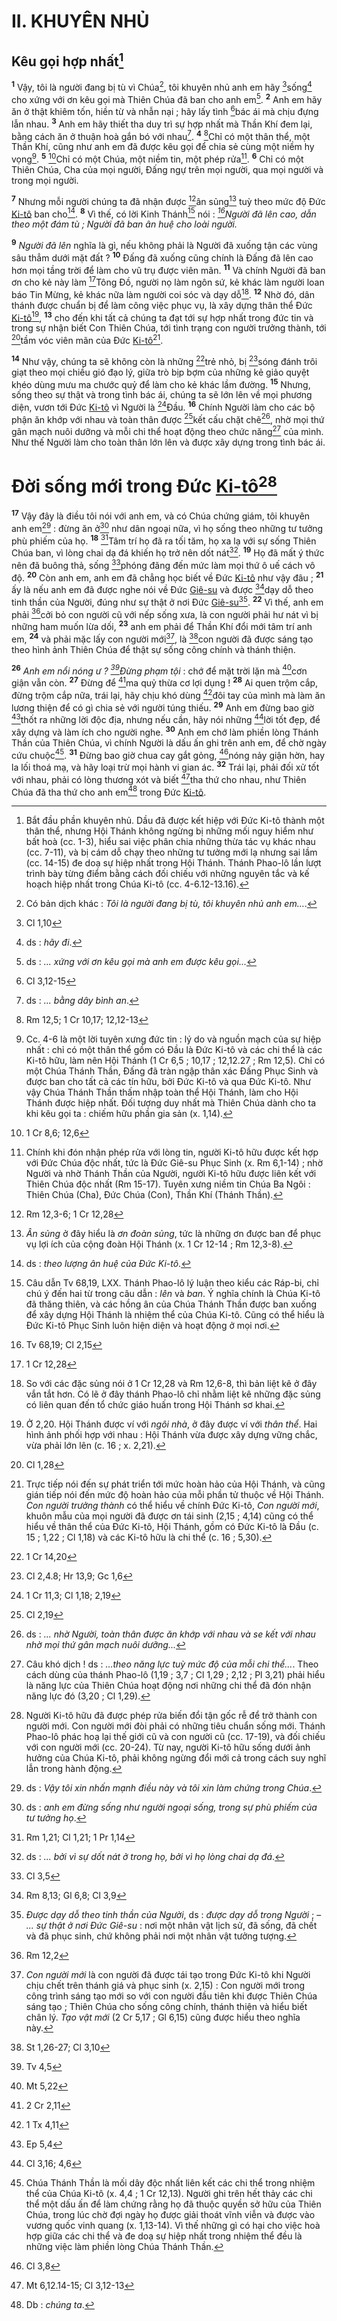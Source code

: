 # II. KHUYÊN NHỦ

## Kêu gọi hợp nhất[^1-3f37bce0-f37b-4d3d-84b3-ef226f19e6c9]
<sup><b>1</b></sup> Vậy, tôi là người đang bị tù vì Chúa[^2-3f37bce0-f37b-4d3d-84b3-ef226f19e6c9], tôi khuyên nhủ anh em hãy [^1@-3f37bce0-f37b-4d3d-84b3-ef226f19e6c9]sống[^3-3f37bce0-f37b-4d3d-84b3-ef226f19e6c9] cho xứng với ơn kêu gọi mà Thiên Chúa đã ban cho anh em[^4-3f37bce0-f37b-4d3d-84b3-ef226f19e6c9]. <sup><b>2</b></sup> Anh em hãy ăn ở thật khiêm tốn, hiền từ và nhẫn nại ; hãy lấy tình [^2@-3f37bce0-f37b-4d3d-84b3-ef226f19e6c9]bác ái mà chịu đựng lẫn nhau. <sup><b>3</b></sup> Anh em hãy thiết tha duy trì sự hợp nhất mà Thần Khí đem lại, bằng cách ăn ở thuận hoà gắn bó với nhau[^5-3f37bce0-f37b-4d3d-84b3-ef226f19e6c9]. <sup><b>4</b></sup> [^3@-3f37bce0-f37b-4d3d-84b3-ef226f19e6c9]Chỉ có một thân thể, một Thần Khí, cũng như anh em đã được kêu gọi để chia sẻ cùng một niềm hy vọng[^6-3f37bce0-f37b-4d3d-84b3-ef226f19e6c9]. <sup><b>5</b></sup> [^4@-3f37bce0-f37b-4d3d-84b3-ef226f19e6c9]Chỉ có một Chúa, một niềm tin, một phép rửa[^7-3f37bce0-f37b-4d3d-84b3-ef226f19e6c9]. <sup><b>6</b></sup> Chỉ có một Thiên Chúa, Cha của mọi người, Đấng ngự trên mọi người, qua mọi người và trong mọi người.

<sup><b>7</b></sup> Nhưng mỗi người chúng ta đã nhận được [^5@-3f37bce0-f37b-4d3d-84b3-ef226f19e6c9]ân sủng[^8-3f37bce0-f37b-4d3d-84b3-ef226f19e6c9] tuỳ theo mức độ Đức [Ki-tô]() ban cho[^9-3f37bce0-f37b-4d3d-84b3-ef226f19e6c9]. <sup><b>8</b></sup> Vì thế, có lời Kinh Thánh[^10-3f37bce0-f37b-4d3d-84b3-ef226f19e6c9] nói : *[^6@-3f37bce0-f37b-4d3d-84b3-ef226f19e6c9]Người đã lên cao, dẫn theo một đám tù ; Người đã ban ân huệ cho loài người.*

<sup><b>9</b></sup> *Người đã lên* nghĩa là gì, nếu không phải là Người đã xuống tận các vùng sâu thẳm dưới mặt đất ? <sup><b>10</b></sup> Đấng đã xuống cũng chính là Đấng đã lên cao hơn mọi tầng trời để làm cho vũ trụ được viên mãn. <sup><b>11</b></sup> Và chính Người đã ban ơn cho kẻ này làm [^7@-3f37bce0-f37b-4d3d-84b3-ef226f19e6c9]Tông Đồ, người nọ làm ngôn sứ, kẻ khác làm người loan báo Tin Mừng, kẻ khác nữa làm người coi sóc và dạy dỗ[^11-3f37bce0-f37b-4d3d-84b3-ef226f19e6c9]. <sup><b>12</b></sup> Nhờ đó, dân thánh được chuẩn bị để làm công việc phục vụ, là xây dựng thân thể Đức [Ki-tô]()[^12-3f37bce0-f37b-4d3d-84b3-ef226f19e6c9], <sup><b>13</b></sup> cho đến khi tất cả chúng ta đạt tới sự hợp nhất trong đức tin và trong sự nhận biết Con Thiên Chúa, tới tình trạng con người trưởng thành, tới [^8@-3f37bce0-f37b-4d3d-84b3-ef226f19e6c9]tầm vóc viên mãn của Đức [Ki-tô]()[^13-3f37bce0-f37b-4d3d-84b3-ef226f19e6c9].

<sup><b>14</b></sup> Như vậy, chúng ta sẽ không còn là những [^9@-3f37bce0-f37b-4d3d-84b3-ef226f19e6c9]trẻ nhỏ, bị [^10@-3f37bce0-f37b-4d3d-84b3-ef226f19e6c9]sóng đánh trôi giạt theo mọi chiều gió đạo lý, giữa trò bịp bợm của những kẻ giảo quyệt khéo dùng mưu ma chước quỷ để làm cho kẻ khác lầm đường. <sup><b>15</b></sup> Nhưng, sống theo sự thật và trong tình bác ái, chúng ta sẽ lớn lên về mọi phương diện, vươn tới Đức [Ki-tô]() vì Người là [^11@-3f37bce0-f37b-4d3d-84b3-ef226f19e6c9]Đầu. <sup><b>16</b></sup> Chính Người làm cho các bộ phận ăn khớp với nhau và toàn thân được [^12@-3f37bce0-f37b-4d3d-84b3-ef226f19e6c9]kết cấu chặt chẽ[^14-3f37bce0-f37b-4d3d-84b3-ef226f19e6c9], nhờ mọi thứ gân mạch nuôi dưỡng và mỗi chi thể hoạt động theo chức năng[^15-3f37bce0-f37b-4d3d-84b3-ef226f19e6c9] của mình. Như thế Người làm cho toàn thân lớn lên và được xây dựng trong tình bác ái.


# Đời sống mới trong Đức [Ki-tô]()[^16-3f37bce0-f37b-4d3d-84b3-ef226f19e6c9]
<sup><b>17</b></sup> Vậy đây là điều tôi nói với anh em, và có Chúa chứng giám, tôi khuyên anh em[^17-3f37bce0-f37b-4d3d-84b3-ef226f19e6c9] : đừng ăn ở[^18-3f37bce0-f37b-4d3d-84b3-ef226f19e6c9] như dân ngoại nữa, vì họ sống theo những tư tưởng phù phiếm của họ. <sup><b>18</b></sup> [^13@-3f37bce0-f37b-4d3d-84b3-ef226f19e6c9]Tâm trí họ đã ra tối tăm, họ xa lạ với sự sống Thiên Chúa ban, vì lòng chai dạ đá khiến họ trở nên dốt nát[^19-3f37bce0-f37b-4d3d-84b3-ef226f19e6c9]. <sup><b>19</b></sup> Họ đã mất ý thức nên đã buông thả, sống [^14@-3f37bce0-f37b-4d3d-84b3-ef226f19e6c9]phóng đãng đến mức làm mọi thứ ô uế cách vô độ. <sup><b>20</b></sup> Còn anh em, anh em đã chẳng học biết về Đức [Ki-tô]() như vậy đâu ; <sup><b>21</b></sup> ấy là nếu anh em đã được nghe nói về Đức [Giê-su]() và được [^15@-3f37bce0-f37b-4d3d-84b3-ef226f19e6c9]dạy dỗ theo tinh thần của Người, đúng như sự thật ở nơi Đức [Giê-su]()[^20-3f37bce0-f37b-4d3d-84b3-ef226f19e6c9]. <sup><b>22</b></sup> Vì thế, anh em phải [^16@-3f37bce0-f37b-4d3d-84b3-ef226f19e6c9]cởi bỏ con người cũ với nếp sống xưa, là con người phải hư nát vì bị những ham muốn lừa dối, <sup><b>23</b></sup> anh em phải để Thần Khí đổi mới tâm trí anh em, <sup><b>24</b></sup> và phải mặc lấy con người mới[^21-3f37bce0-f37b-4d3d-84b3-ef226f19e6c9], là [^17@-3f37bce0-f37b-4d3d-84b3-ef226f19e6c9]con người đã được sáng tạo theo hình ảnh Thiên Chúa để thật sự sống công chính và thánh thiện.

<sup><b>26</b></sup> *Anh em nổi nóng ư ? [^19@-3f37bce0-f37b-4d3d-84b3-ef226f19e6c9]Đừng phạm tội* : chớ để mặt trời lặn mà [^20@-3f37bce0-f37b-4d3d-84b3-ef226f19e6c9]cơn giận vẫn còn. <sup><b>27</b></sup> Đừng để [^21@-3f37bce0-f37b-4d3d-84b3-ef226f19e6c9]ma quỷ thừa cơ lợi dụng ! <sup><b>28</b></sup> Ai quen trộm cắp, đừng trộm cắp nữa, trái lại, hãy chịu khó dùng [^22@-3f37bce0-f37b-4d3d-84b3-ef226f19e6c9]đôi tay của mình mà làm ăn lương thiện để có gì chia sẻ với người túng thiếu. <sup><b>29</b></sup> Anh em đừng bao giờ [^23@-3f37bce0-f37b-4d3d-84b3-ef226f19e6c9]thốt ra những lời độc địa, nhưng nếu cần, hãy nói những [^24@-3f37bce0-f37b-4d3d-84b3-ef226f19e6c9]lời tốt đẹp, để xây dựng và làm ích cho người nghe. <sup><b>30</b></sup> Anh em chớ làm phiền lòng Thánh Thần của Thiên Chúa, vì chính Người là dấu ấn ghi trên anh em, để chờ ngày cứu chuộc[^23-3f37bce0-f37b-4d3d-84b3-ef226f19e6c9]. <sup><b>31</b></sup> Đừng bao giờ chua cay gắt gỏng, [^25@-3f37bce0-f37b-4d3d-84b3-ef226f19e6c9]nóng nảy giận hờn, hay la lối thoá mạ, và hãy loại trừ mọi hành vi gian ác. <sup><b>32</b></sup> Trái lại, phải đối xử tốt với nhau, phải có lòng thương xót và biết [^26@-3f37bce0-f37b-4d3d-84b3-ef226f19e6c9]tha thứ cho nhau, như Thiên Chúa đã tha thứ cho anh em[^24-3f37bce0-f37b-4d3d-84b3-ef226f19e6c9] trong Đức [Ki-tô]().

[^1-3f37bce0-f37b-4d3d-84b3-ef226f19e6c9]: Bắt đầu phần khuyên nhủ. Dầu đã được kết hiệp với Đức Ki-tô thành một thân thể, nhưng Hội Thánh không ngừng bị những mối nguy hiểm như bất hoà (cc. 1-3), hiểu sai việc phân chia những thừa tác vụ khác nhau (cc. 7-11), và bị cám dỗ chạy theo những tư tưởng mới lạ nhưng sai lầm (cc. 14-15) đe doạ sự hiệp nhất trong Hội Thánh. Thánh Phao-lô lần lượt trình bày từng điểm bằng cách đối chiếu với những nguyên tắc và kế hoạch hiệp nhất trong Chúa Ki-tô (cc. 4-6.12-13.16).
[^2-3f37bce0-f37b-4d3d-84b3-ef226f19e6c9]: Có bản dịch khác : *Tôi là người đang bị tù, tôi khuyên nhủ anh em...*.
[^3-3f37bce0-f37b-4d3d-84b3-ef226f19e6c9]: ds : *hãy đi*.
[^4-3f37bce0-f37b-4d3d-84b3-ef226f19e6c9]: ds : *... xứng với ơn kêu gọi mà anh em được kêu gọi...*
[^5-3f37bce0-f37b-4d3d-84b3-ef226f19e6c9]: ds : *... bằng dây bình an*.
[^6-3f37bce0-f37b-4d3d-84b3-ef226f19e6c9]: Cc. 4-6 là một lời tuyên xưng đức tin : lý do và nguồn mạch của sự hiệp nhất : chỉ có một thân thể gồm có Đầu là Đức Ki-tô và các chi thể là các Ki-tô hữu, làm nên Hội Thánh (1 Cr 6,5 ; 10,17 ; 12,12.27 ; Rm 12,5). Chỉ có một Chúa Thánh Thần, Đấng đã tràn ngập thân xác Đấng Phục Sinh và được ban cho tất cả các tín hữu, bởi Đức Ki-tô và qua Đức Ki-tô. Như vậy Chúa Thánh Thần thấm nhập toàn thể Hội Thánh, làm cho Hội Thánh được hiệp nhất. Đối tượng duy nhất mà Thiên Chúa dành cho ta khi kêu gọi ta : chiếm hữu phần gia sản (x. 1,14).
[^7-3f37bce0-f37b-4d3d-84b3-ef226f19e6c9]: Chính khi đón nhận phép rửa với lòng tin, người Ki-tô hữu được kết hợp với Đức Chúa độc nhất, tức là Đức Giê-su Phục Sinh (x. Rm 6,1-14) ; nhờ Người và nhờ Thánh Thần của Người, người Ki-tô hữu được liên kết với Thiên Chúa độc nhất (Rm 15-17). Tuyên xưng niềm tin Chúa Ba Ngôi : Thiên Chúa (Cha), Đức Chúa (Con), Thần Khí (Thánh Thần).
[^8-3f37bce0-f37b-4d3d-84b3-ef226f19e6c9]: *Ân sủng* ở đây hiểu là *ơn đoàn sủng*, tức là những ơn được ban để phục vụ lợi ích của cộng đoàn Hội Thánh (x. 1 Cr 12-14 ; Rm 12,3-8).
[^9-3f37bce0-f37b-4d3d-84b3-ef226f19e6c9]: ds : *theo lượng ân huệ của Đức Ki-tô*.
[^10-3f37bce0-f37b-4d3d-84b3-ef226f19e6c9]: Câu dẫn Tv 68,19, LXX. Thánh Phao-lô lý luận theo kiểu các Ráp-bi, chỉ chú ý đến hai từ trong câu dẫn : *lên* và *ban*. Ý nghĩa chính là Chúa Ki-tô đã thăng thiên, và các hồng ân của Chúa Thánh Thần được ban xuống để xây dựng Hội Thánh là nhiệm thể của Chúa Ki-tô. Cũng có thể hiểu là Đức Ki-tô Phục Sinh luôn hiện diện và hoạt động ở mọi nơi.
[^11-3f37bce0-f37b-4d3d-84b3-ef226f19e6c9]: So với các đặc sủng nói ở 1 Cr 12,28 và Rm 12,6-8, thì bản liệt kê ở đây vắn tắt hơn. Có lẽ ở đây thánh Phao-lô chỉ nhằm liệt kê những đặc sủng có liên quan đến tổ chức giáo huấn trong Hội Thánh sơ khai.
[^12-3f37bce0-f37b-4d3d-84b3-ef226f19e6c9]: Ở 2,20. Hội Thánh được ví với *ngôi nhà*, ở đây được ví với *thân thể*. Hai hình ảnh phối hợp với nhau : Hội Thánh vừa được xây dựng vững chắc, vừa phải lớn lên (c. 16 ; x. 2,21).
[^13-3f37bce0-f37b-4d3d-84b3-ef226f19e6c9]: Trực tiếp nói đến sự phát triển tới mức hoàn hảo của Hội Thánh, và cũng gián tiếp nói đến mức độ hoàn hảo của mỗi phần tử thuộc về Hội Thánh. *Con người trưởng thành* có thể hiểu về chính Đức Ki-tô, *Con người mới*, khuôn mẫu của mọi người đã được ơn tái sinh (2,15 ; 4,14) cũng có thể hiểu về thân thể của Đức Ki-tô, Hội Thánh, gồm có Đức Ki-tô là Đầu (c. 15 ; 1,22 ; Cl 1,18) và các Ki-tô hữu là chi thể (c. 16 ; 5,30).
[^14-3f37bce0-f37b-4d3d-84b3-ef226f19e6c9]: ds : *... nhờ Người, toàn thân được ăn khớp với nhau và se kết với nhau nhờ mọi thứ gân mạch nuôi dưỡng...*
[^15-3f37bce0-f37b-4d3d-84b3-ef226f19e6c9]: Câu khó dịch ! ds : *...theo năng lực tuỳ mức độ của mỗi chi thể...*. Theo cách dùng của thánh Phao-lô (1,19 ; 3,7 ; Cl 1,29 ; 2,12 ; Pl 3,21) phải hiểu là năng lực của Thiên Chúa hoạt động nơi những chi thể đã đón nhận năng lực đó (3,20 ; Cl 1,29).
[^16-3f37bce0-f37b-4d3d-84b3-ef226f19e6c9]: Người Ki-tô hữu đã được phép rửa biến đổi tận gốc rễ để trở thành con người mới. Con người mới đòi phải có những tiêu chuẩn sống mới. Thánh Phao-lô phác hoạ lại thế giới cũ và con người cũ (cc. 17-19), và đối chiếu với con người mới (cc. 20-24). Từ nay, người Ki-tô hữu sống dưới ảnh hưởng của Chúa Ki-tô, phải không ngừng đổi mới cả trong cách suy nghĩ lẫn trong hành động.
[^17-3f37bce0-f37b-4d3d-84b3-ef226f19e6c9]: ds : *Vậy tôi xin nhấn mạnh điều này và tôi xin làm chứng trong Chúa*.
[^18-3f37bce0-f37b-4d3d-84b3-ef226f19e6c9]: ds : *anh em đừng sống như người ngoại sống, trong sự phù phiếm của tư tưởng họ*.
[^19-3f37bce0-f37b-4d3d-84b3-ef226f19e6c9]: ds : *... bởi vì sự dốt nát ở trong họ, bởi vì họ lòng chai dạ đá*.
[^20-3f37bce0-f37b-4d3d-84b3-ef226f19e6c9]: *Được dạy dỗ theo tinh thần của Người*, ds : *được dạy dỗ trong Người* ; – *... sự thật ở nơi Đức Giê-su* : nơi một nhân vật lịch sử, đã sống, đã chết và đã phục sinh, chứ không phải nơi một nhân vật tưởng tượng.
[^21-3f37bce0-f37b-4d3d-84b3-ef226f19e6c9]: *Con người mới* là con người đã được tái tạo trong Đức Ki-tô khi Người chịu chết trên thánh giá và phục sinh (x. 2,15) : Con người mới trong công trình sáng tạo mới so với con người đầu tiên khi được Thiên Chúa sáng tạo ; Thiên Chúa cho sống công chính, thánh thiện và hiểu biết chân lý. *Tạo vật mới* (2 Cr 5,17 ; Gl 6,15) cũng được hiểu theo nghĩa này.
[^23-3f37bce0-f37b-4d3d-84b3-ef226f19e6c9]: Chúa Thánh Thần là mối dây độc nhất liên kết các chi thể trong nhiệm thể của Chúa Ki-tô (x. 4,4 ; 1 Cr 12,13). Người ghi trên hết thảy các chi thể một dấu ấn để làm chứng rằng họ đã thuộc quyền sở hữu của Thiên Chúa, trong lúc chờ đợi ngày họ được giải thoát vĩnh viễn và được vào vương quốc vinh quang (x. 1,13-14). Vì thế những gì có hại cho việc hoà hợp giữa các chi thể và đe doạ sự hiệp nhất trong nhiệm thể đều là những việc làm phiền lòng Chúa Thánh Thần.
[^24-3f37bce0-f37b-4d3d-84b3-ef226f19e6c9]: Db : *chúng ta*.
[^1@-3f37bce0-f37b-4d3d-84b3-ef226f19e6c9]: Cl 1,10
[^2@-3f37bce0-f37b-4d3d-84b3-ef226f19e6c9]: Cl 3,12-15
[^3@-3f37bce0-f37b-4d3d-84b3-ef226f19e6c9]: Rm 12,5; 1 Cr 10,17; 12,12-13
[^4@-3f37bce0-f37b-4d3d-84b3-ef226f19e6c9]: 1 Cr 8,6; 12,6
[^5@-3f37bce0-f37b-4d3d-84b3-ef226f19e6c9]: Rm 12,3-6; 1 Cr 12,28
[^6@-3f37bce0-f37b-4d3d-84b3-ef226f19e6c9]: Tv 68,19; Cl 2,15
[^7@-3f37bce0-f37b-4d3d-84b3-ef226f19e6c9]: 1 Cr 12,28
[^8@-3f37bce0-f37b-4d3d-84b3-ef226f19e6c9]: Cl 1,28
[^9@-3f37bce0-f37b-4d3d-84b3-ef226f19e6c9]: 1 Cr 14,20
[^10@-3f37bce0-f37b-4d3d-84b3-ef226f19e6c9]: Cl 2,4.8; Hr 13,9; Gc 1,6
[^11@-3f37bce0-f37b-4d3d-84b3-ef226f19e6c9]: 1 Cr 11,3; Cl 1,18; 2,19
[^12@-3f37bce0-f37b-4d3d-84b3-ef226f19e6c9]: Cl 2,19
[^13@-3f37bce0-f37b-4d3d-84b3-ef226f19e6c9]: Rm 1,21; Cl 1,21; 1 Pr 1,14
[^14@-3f37bce0-f37b-4d3d-84b3-ef226f19e6c9]: Cl 3,5
[^15@-3f37bce0-f37b-4d3d-84b3-ef226f19e6c9]: Rm 8,13; Gl 6,8; Cl 3,9
[^16@-3f37bce0-f37b-4d3d-84b3-ef226f19e6c9]: Rm 12,2
[^17@-3f37bce0-f37b-4d3d-84b3-ef226f19e6c9]: St 1,26-27; Cl 3,10
[^19@-3f37bce0-f37b-4d3d-84b3-ef226f19e6c9]: Tv 4,5
[^20@-3f37bce0-f37b-4d3d-84b3-ef226f19e6c9]: Mt 5,22
[^21@-3f37bce0-f37b-4d3d-84b3-ef226f19e6c9]: 2 Cr 2,11
[^22@-3f37bce0-f37b-4d3d-84b3-ef226f19e6c9]: 1 Tx 4,11
[^23@-3f37bce0-f37b-4d3d-84b3-ef226f19e6c9]: Ep 5,4
[^24@-3f37bce0-f37b-4d3d-84b3-ef226f19e6c9]: Cl 3,16; 4,6
[^25@-3f37bce0-f37b-4d3d-84b3-ef226f19e6c9]: Cl 3,8
[^26@-3f37bce0-f37b-4d3d-84b3-ef226f19e6c9]: Mt 6,12.14-15; Cl 3,12-13